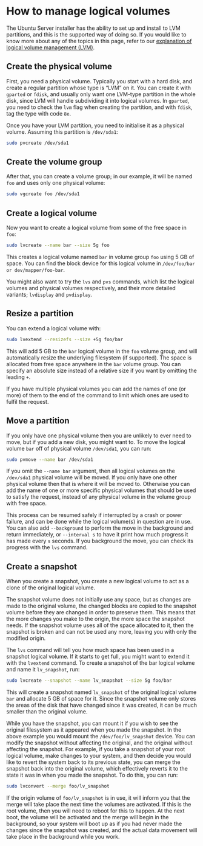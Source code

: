 # How to manage logical volumes

The Ubuntu Server installer has the ability to set up and install to LVM partitions, and this is the supported way of doing so. If you would like to know more about any of the topics in this page, refer to our [explanation of logical volume management (LVM)](../explanation/about-logical-volume-management-lvm.md).

## Create the physical volume

First, you need a physical volume. Typically you start with a hard disk, and create a regular partition whose type is “LVM” on it. You can create it with `gparted` or `fdisk`, and usually only want one LVM-type partition in the whole disk, since LVM will handle subdividing it into logical volumes. In `gparted`, you need to check the `lvm` flag when creating the partition, and with `fdisk`, tag the type with code `8e`.

Once you have your LVM partition, you need to initialise it as a physical volume. Assuming this partition is `/dev/sda1`:

```bash
sudo pvcreate /dev/sda1
```

## Create the volume group

After that, you can create a volume group; in our example, it will be named `foo` and uses only one physical volume:

```bash
sudo vgcreate foo /dev/sda1
```

## Create a logical volume

Now you want to create a logical volume from some of the free space in `foo`:

```bash
sudo lvcreate --name bar --size 5g foo
```

This creates a logical volume named `bar` in volume group `foo` using 5 GB of space. You can find the block device for this logical volume in `/dev/foo/bar or dev/mapper/foo-bar`.

You might also want to try the `lvs` and `pvs` commands, which list the logical volumes and physical volumes respectively, and their more detailed variants; `lvdisplay` and `pvdisplay`.

## Resize a partition

You can extend a logical volume with:

```bash
sudo lvextend --resizefs --size +5g foo/bar
```

This will add 5 GB to the `bar` logical volume in the `foo` volume group, and will automatically resize the underlying filesystem (if supported). The space is allocated from free space anywhere in the `bar` volume group. You can specify an absolute size instead of a relative size if you want by omitting the leading `+`.

If you have multiple physical volumes you can add the names of one (or more) of them to the end of the command to limit which ones are used to fulfil the request.

## Move a partition

If you only have one physical volume then you are unlikely to ever need to move, but if you add a new disk, you might want to. To move the logical volume `bar` off of physical volume `/dev/sda1`, you can run:

```bash
sudo pvmove --name bar /dev/sda1
```

If you omit the `--name bar` argument, then all logical volumes on the `/dev/sda1` physical volume will be moved. If you only have one other physical volume then that is where it will be moved to. Otherwise you can add the name of one or more specific physical volumes that should be used to satisfy the request, instead of any physical volume in the volume group with free space.

This process can be resumed safely if interrupted by a crash or power failure, and can be done while the logical volume(s) in question are in use. You can also add `--background` to perform the move in the background and return immediately, or `--interval s` to have it print how much progress it has made every `s` seconds. If you background the move, you can check its progress with the `lvs` command.

## Create a snapshot

When you create a snapshot, you create a new logical volume to act as a clone of the original logical volume.

The snapshot volume does not initially use any space, but as changes are made to the original volume, the changed blocks are copied to the snapshot volume before they are changed in order to preserve them. This means that the more changes you make to the origin, the more space the snapshot needs. If the snapshot volume uses all of the space allocated to it, then the snapshot is broken and can not be used any more, leaving you with only the modified origin.

The `lvs` command will tell you how much space has been used in a snapshot logical volume. If it starts to get full, you might want to extend it with the `lvextend` command. To create a snapshot of the bar logical volume and name it `lv_snapshot`, run:

```bash
sudo lvcreate --snapshot --name lv_snapshot --size 5g foo/bar
```

This will create a snapshot named `lv_snapshot` of the original logical volume `bar` and allocate 5 GB of space for it. Since the snapshot volume only stores the areas of the disk that have changed since it was created, it can be much smaller than the original volume.

While you have the snapshot, you can mount it if you wish to see the original filesystem as it appeared when you made the snapshot. In the above example you would mount the `/dev/foo/lv_snapshot` device. You can modify the snapshot without affecting the original, and the original without affecting the snapshot. For example, if you take a snapshot of your root logical volume, make changes to your system, and then decide you would like to revert the system back to its previous state, you can merge the snapshot back into the original volume, which effectively reverts it to the state it was in when you made the snapshot. To do this, you can run:

```bash
sudo lvconvert --merge foo/lv_snapshot
```

If the origin volume of `foo/lv_snapshot` is in use, it will inform you that the merge will take place the next time the volumes are activated. If this is the root volume, then you will need to reboot for this to happen. At the next boot, the volume will be activated and the merge will begin in the background, so your system will boot up as if you had never made the changes since the snapshot was created, and the actual data movement will take place in the background while you work.

